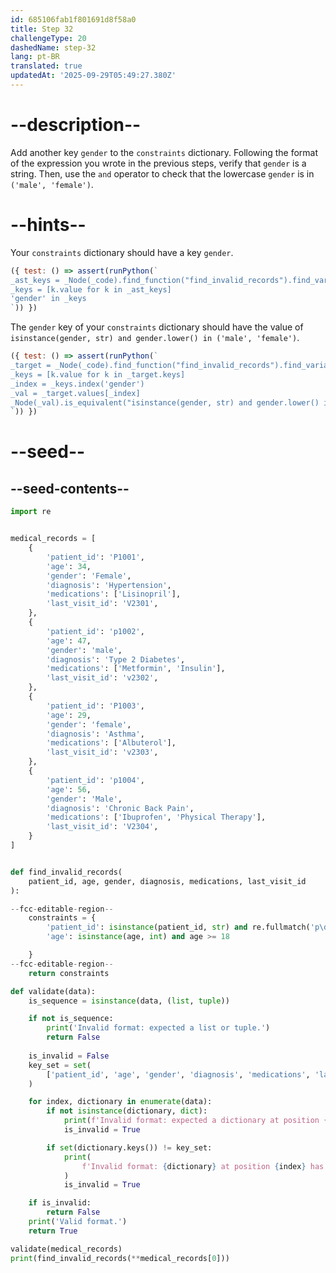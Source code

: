 ```yaml
---
id: 685106fab1f801691d8f58a0
title: Step 32
challengeType: 20
dashedName: step-32
lang: pt-BR
translated: true
updatedAt: '2025-09-29T05:49:27.380Z'
---
```


# --description--

Add another key `gender` to the `constraints` dictionary. Following the format of the expression you wrote in the previous steps, verify that `gender` is a string. Then, use the `and` operator to check that the lowercase `gender` is in `('male', 'female')`.

# --hints--

Your `constraints` dictionary should have a key `gender`.

```js
({ test: () => assert(runPython(`
_ast_keys = _Node(_code).find_function("find_invalid_records").find_variable("constraints").tree.value.keys
_keys = [k.value for k in _ast_keys]
'gender' in _keys
`)) })
```

The `gender` key of your `constraints` dictionary should have the value of `isinstance(gender, str) and gender.lower() in ('male', 'female')`.

```js
({ test: () => assert(runPython(`
_target = _Node(_code).find_function("find_invalid_records").find_variable("constraints").tree.value
_keys = [k.value for k in _target.keys]
_index = _keys.index('gender')
_val = _target.values[_index]
_Node(_val).is_equivalent("isinstance(gender, str) and gender.lower() in ('male', 'female')")
`)) })
```

# --seed--

## --seed-contents--

```py
import re


medical_records = [
    {
        'patient_id': 'P1001',
        'age': 34,
        'gender': 'Female',
        'diagnosis': 'Hypertension',
        'medications': ['Lisinopril'],
        'last_visit_id': 'V2301',
    },
    {
        'patient_id': 'p1002',
        'age': 47,
        'gender': 'male',
        'diagnosis': 'Type 2 Diabetes',
        'medications': ['Metformin', 'Insulin'],
        'last_visit_id': 'v2302',
    },
    {
        'patient_id': 'P1003',
        'age': 29,
        'gender': 'female',
        'diagnosis': 'Asthma',
        'medications': ['Albuterol'],
        'last_visit_id': 'v2303',
    },
    {
        'patient_id': 'p1004',
        'age': 56,
        'gender': 'Male',
        'diagnosis': 'Chronic Back Pain',
        'medications': ['Ibuprofen', 'Physical Therapy'],
        'last_visit_id': 'V2304',
    }
]


def find_invalid_records(
    patient_id, age, gender, diagnosis, medications, last_visit_id
):

--fcc-editable-region--
    constraints = {
        'patient_id': isinstance(patient_id, str) and re.fullmatch('p\d+', patient_id, re.IGNORECASE),
        'age': isinstance(age, int) and age >= 18

    }
--fcc-editable-region--
    return constraints

def validate(data):
    is_sequence = isinstance(data, (list, tuple))

    if not is_sequence:
        print('Invalid format: expected a list or tuple.')
        return False
        
    is_invalid = False
    key_set = set(
        ['patient_id', 'age', 'gender', 'diagnosis', 'medications', 'last_visit_id']
    )

    for index, dictionary in enumerate(data):
        if not isinstance(dictionary, dict):
            print(f'Invalid format: expected a dictionary at position {index}.')
            is_invalid = True

        if set(dictionary.keys()) != key_set:
            print(
                f'Invalid format: {dictionary} at position {index} has missing and/or invalid keys.'
            )
            is_invalid = True

    if is_invalid:
        return False
    print('Valid format.')
    return True

validate(medical_records)
print(find_invalid_records(**medical_records[0]))
```
